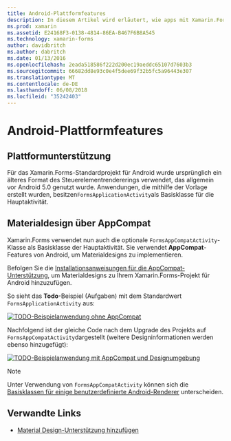 ```yaml
---
title: Android-Plattformfeatures
description: In diesem Artikel wird erläutert, wie apps mit Xamarin.Forms Android-spezifische Funktionen hinzu, und Material Entwurf zu realisieren.
ms.prod: xamarin
ms.assetid: E24168F3-0138-4814-86EA-B467F6B8A545
ms.technology: xamarin-forms
author: davidbritch
ms.author: dabritch
ms.date: 01/13/2016
ms.openlocfilehash: 2eada518586f222d200ec19aeddc65107d7603b3
ms.sourcegitcommit: 66682dd8e93c0e4f5dee69f32b5fc5a96443e307
ms.translationtype: MT
ms.contentlocale: de-DE
ms.lasthandoff: 06/08/2018
ms.locfileid: "35242403"
---
```

# <a name="android-platform-features"></a>Android-Plattformfeatures

## <a name="platform-support"></a>Plattformunterstützung

Für das Xamarin.Forms-Standardprojekt für Android wurde ursprünglich ein älteres Format des Steuerelementrendererings verwendet, das allgemein vor Android 5.0 genutzt wurde. Anwendungen, die mithilfe der Vorlage erstellt wurden, besitzen`FormsApplicationActivity`als Basisklasse für die Hauptaktivität.

## <a name="material-design-via-appcompat"></a>Materialdesign über AppCompat

Xamarin.Forms verwendet nun auch die optionale `FormsAppCompatActivity`-Klasse als Basisklasse der Hauptaktivität. Sie verwendet **AppCompat**-Features von Android, um Materialdesigns zu implementieren.

Befolgen Sie die [Installationsanweisungen für die AppCompat-Unterstützung](appcompat.md), um Materialdesigns zu Ihrem Xamarin.Forms-Projekt für Android hinzuzufügen.

So sieht das **Todo**-Beispiel (Aufgaben) mit dem Standardwert `FormsApplicationActivity` aus:

[![](images/before-appcompat-sml.png "TODO-Beispielanwendung ohne AppCompat")](images/before-appcompat.png#lightbox "TODO-Beispielanwendung ohne AppCompat")

Nachfolgend ist der gleiche Code nach dem Upgrade des Projekts auf `FormsAppCompatActivity`dargestellt (weitere Designinformationen werden ebenso hinzugefügt):

[![](images/post-appcompat-sml.png "TODO-Beispielanwendung mit AppCompat und Designumgebung")](images/post-appcompat.png#lightbox "TODO-Beispielanwendung mit AppCompat und Designs")

> [!NOTE]
> Unter Verwendung von `FormsAppCompatActivity` können sich die [Basisklassen für einige benutzerdefinierte Android-Renderer](~/xamarin-forms/app-fundamentals/custom-renderer/renderers.md) unterscheiden.


## <a name="related-links"></a>Verwandte Links

- [Material Design-Unterstützung hinzufügen](appcompat.md)
